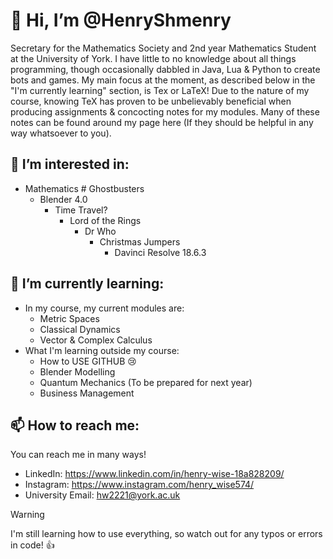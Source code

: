 # 👋 Hi, I’m @HenryShmenry
Secretary for the Mathematics Society and 2nd year Mathematics Student at the University of York.
I have little to no knowledge about all things programming, though occasionally dabbled in Java, Lua & Python to create bots and games. 
My main focus at the moment, as described below in the "I'm currently learning" section, is Tex or LaTeX! 
Due to the nature of my course, knowing TeX has proven to be unbelievably beneficial when producing assignments & concocting notes for my modules.
Many of these notes can be found around my page here (If they should be helpful in any way whatsoever to you).

## 👀 I’m interested in:
- Mathematics # Ghostbusters
    - Blender 4.0
      - Time Travel?
        - Lord of the Rings
          - Dr Who
            - Christmas Jumpers
              - Davinci Resolve 18.6.3
  
## 🌱 I’m currently learning:
- In my course, my current modules are:
  - Metric Spaces 
  - Classical Dynamics
  - Vector & Complex Calculus
- What I'm learning outside my course:
  - How to USE GITHUB 😢
  - Blender Modelling
  - Quantum Mechanics (To be prepared for next year)
  - Business Management

## 📫 How to reach me:
You can reach me in many ways!
- LinkedIn: <https://www.linkedin.com/in/henry-wise-18a828209/>
- Instagram: <https://www.instagram.com/henry_wise574/>
- University Email: <hw2221@york.ac.uk>

> [!WARNING]
> I'm still learning how to use everything, so watch out for any typos or errors in code! :+1:
